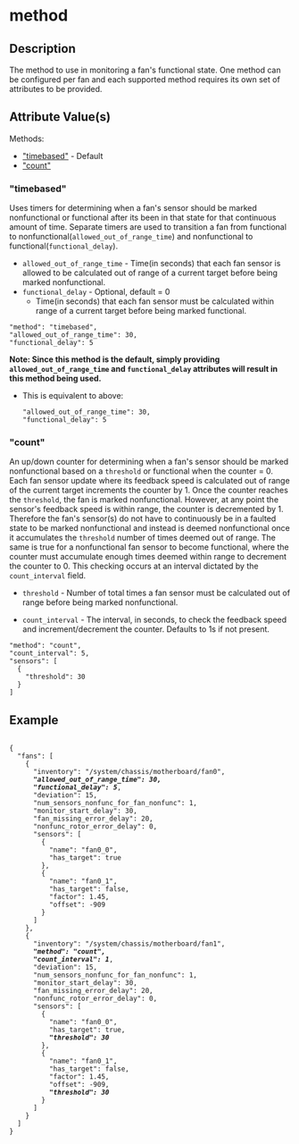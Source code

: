 # method

## Description

The method to use in monitoring a fan's functional state. One method can be
configured per fan and each supported method requires its own set of attributes
to be provided.

## Attribute Value(s)

Methods:

- ["timebased"](#timebased) - Default
- ["count"](#count)

### "timebased"

Uses timers for determining when a fan's sensor should be marked nonfunctional
or functional after its been in that state for that continuous amount of time.
Separate timers are used to transition a fan from functional to
nonfunctional(`allowed_out_of_range_time`) and nonfunctional to
functional(`functional_delay`).

- `allowed_out_of_range_time` - Time(in seconds) that each fan sensor is allowed
  to be calculated out of range of a current target before being marked
  nonfunctional.
- `functional_delay` - Optional, default = 0
  - Time(in seconds) that each fan sensor must be calculated within range of a
    current target before being marked functional.

```
"method": "timebased",
"allowed_out_of_range_time": 30,
"functional_delay": 5
```

**Note: Since this method is the default, simply providing
`allowed_out_of_range_time` and `functional_delay` attributes will result in
this method being used.**

- This is equivalent to above:
  ```
  "allowed_out_of_range_time": 30,
  "functional_delay": 5
  ```

### "count"

An up/down counter for determining when a fan's sensor should be marked
nonfunctional based on a `threshold` or functional when the counter = 0. Each
fan sensor update where its feedback speed is calculated out of range of the
current target increments the counter by 1. Once the counter reaches the
`threshold`, the fan is marked nonfunctional. However, at any point the sensor's
feedback speed is within range, the counter is decremented by 1. Therefore the
fan's sensor(s) do not have to continuously be in a faulted state to be marked
nonfunctional and instead is deemed nonfunctional once it accumulates the
`threshold` number of times deemed out of range. The same is true for a
nonfunctional fan sensor to become functional, where the counter must accumulate
enough times deemed within range to decrement the counter to 0. This checking
occurs at an interval dictated by the `count_interval` field.

- `threshold` - Number of total times a fan sensor must be calculated out of
  range before being marked nonfunctional.

- `count_interval` - The interval, in seconds, to check the feedback speed and
  increment/decrement the counter. Defaults to 1s if not present.

```
"method": "count",
"count_interval": 5,
"sensors": [
  {
    "threshold": 30
  }
]
```

## Example

<pre><code>
{
  "fans": [
    {
      "inventory": "/system/chassis/motherboard/fan0",
      <b><i>"allowed_out_of_range_time": 30,
      "functional_delay": 5</i></b>,
      "deviation": 15,
      "num_sensors_nonfunc_for_fan_nonfunc": 1,
      "monitor_start_delay": 30,
      "fan_missing_error_delay": 20,
      "nonfunc_rotor_error_delay": 0,
      "sensors": [
        {
          "name": "fan0_0",
          "has_target": true
        },
        {
          "name": "fan0_1",
          "has_target": false,
          "factor": 1.45,
          "offset": -909
        }
      ]
    },
    {
      "inventory": "/system/chassis/motherboard/fan1",
      <b><i>"method": "count",
      "count_interval": 1</i></b>,
      "deviation": 15,
      "num_sensors_nonfunc_for_fan_nonfunc": 1,
      "monitor_start_delay": 30,
      "fan_missing_error_delay": 20,
      "nonfunc_rotor_error_delay": 0,
      "sensors": [
        {
          "name": "fan0_0",
          "has_target": true,
          <b><i>"threshold": 30</i></b>
        },
        {
          "name": "fan0_1",
          "has_target": false,
          "factor": 1.45,
          "offset": -909,
          <b><i>"threshold": 30</i></b>
        }
      ]
    }
  ]
}
</code></pre>
